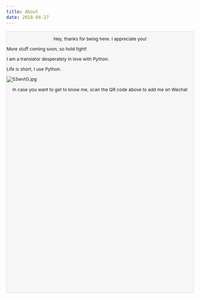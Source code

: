 ```yaml
---
title: About
date: 2018-04-27
---
```


<div style="font-size:12px;border-bottom: #ddd 1px solid; BORDER-LEFT: #ddd 1px solid; BACKGROUND: #f6f6f6; HEIGHT: 700px; BORDER-TOP: #ddd 1px solid; BORDER-RIGHT: #ddd 1px solid;">


<P style='text-align:center'>
Hey, thanks for being here. I appreciate you! 

More stuff coming soon, so hold tight!

I am a translator desperately in love with Python. 

Life is short, I use Python.

</P>
<img src="https://i.loli.net/2018/11/26/5bfb556d1ed9b.jpg" alt="53wvtG.jpg" border="0" />

<P style='text-align:center'>
In case you want to get to know me, scan the QR code above to add me on Wechat
</P>
</div>
